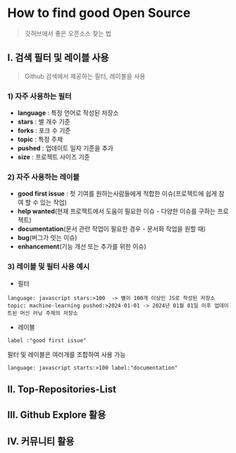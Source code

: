 # How to find good Open Source

> 깃허브에서 좋은 오픈소스 찾는 법

## I. 검색 필터 및 레이블 사용
> Github 검색에서 제공하는 필터, 레이블을 사용

### 1) 자주 사용하는 필터

- **language** : 특정 언어로 작성된 저장소
- **stars** : 별 개수 기준
- **forks** : 포크 수 기준
- **topic** : 특정 주제
- **pushed** : 업데이트 일자 기준을 추가
- **size** : 프로젝트 사이즈 기준

### 2) 자주 사용하는 레이블
- **good first issue** : 첫 기여를 원하는사람들에게 적합한 이슈(프로젝트에 쉽게 참여 할 수 있는 작업)
- **help wanted**(현재 프로젝트에서 도움이 필요한 이슈 - 다양한 이슈를 구하는 프로젝트)
- **documentation**(문서 관련 작업이 필요한 경우 - 문서화 작업을 원할 때)
- **bug**(버그가 잇는 이슈)
- **enhancement**(기능 개선 또는 추가를 위한 이슈)

### 3) 레이블 및 필터 사용 예시

- 필터
```plaintext
language: javascript stars:>100  -> 별이 100개 이상인 JS로 작성된 저장소
topic: machine-learning pushed:>2024-01-01 -> 2024년 01월 01일 이후 업데이트된 머신 러닝 주제의 저장소
```

- 레이블
```
label :"good first issue"
```

필터 및 레이블은 여러개를 조합하여 사용 가능
```
language: javascript starts:>100 label:"documentation"
```

## II. Top-Repositories-List

## III. Github Explore 활용

## IV. 커뮤니티 활용